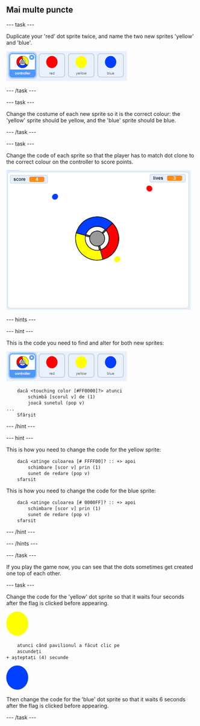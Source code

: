 ## Mai multe puncte

\--- task \---

Duplicate your 'red' dot sprite twice, and name the two new sprites 'yellow' and 'blue'.

![screenshot](images/dots-more-dots.png)

\--- /task \---

\--- task \---

Change the costume of each new sprite so it is the correct colour: the 'yellow' sprite should be yellow, and the 'blue' sprite should be blue.

\--- /task \---

\--- task \---

Change the code of each sprite so that the player has to match dot clone to the correct colour on the controller to score points.

![screenshot](images/dots-all-test.png)

\--- hints \---

\--- hint \---

This is the code you need to find and alter for both new sprites:

![screenshot](images/dots-more-dots.png)

```blocks3
    dacă <touching color [#FF0000]?> atunci
        schimbă [scorul v] de (1)
        joacă sunetul (pop v)
...
    Sfârșit
```

\--- /hint \---

\--- hint \---

This is how you need to change the code for the yellow sprite:

```blocks3
    dacă <atinge culoarea [# FFFF00]? :: +> apoi
        schimbare [scor v] prin (1)
        sunet de redare (pop v)
    sfarsit
```

This is how you need to change the code for the blue sprite:

```blocks3
    dacă <atinge culoarea [# 0000FF]? :: +> apoi
        schimbare [scor v] prin (1)
        sunet de redare (pop v)
    sfarsit
```

\--- /hint \---

\--- /hints \---

\--- /task \---

If you play the game now, you can see that the dots sometimes get created one top of each other.

\--- task \---

Change the code for the 'yellow' dot sprite so that it waits four seconds after the flag is clicked before appearing.

![Yellow dot](images/yellow-sprite.png)

```blocks3
    atunci când pavilionul a făcut clic pe
    ascundeți
+ așteptați (4) secunde
```

![Blue dot](images/blue-sprite.png)

Then change the code for the 'blue' dot sprite so that it waits 6 seconds after the flag is clicked before appearing.

\--- /task \---